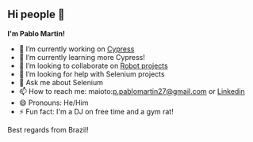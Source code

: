 ## Hi people 👋

<b>I'm Pablo Martin!</b>

- 🔭 I’m currently working on [Cypress]([url](https://www.cypress.io/)) 
- 🌱 I’m currently learning more Cypress!
- 👯 I’m looking to collaborate on [Robot projects]([url](https://robotframework.org/))
- 🤔 I’m looking for help with Selenium projects
- 💬 Ask me about Selenium
- 📫 How to reach me: maioto:p.pablomartin27@gmail.com or [Linkedin]([url](https://www.linkedin.com/in/pabllomartin/))
- 😄 Pronouns: He/Him
- ⚡ Fun fact: I'm a DJ on free time and a gym rat!

Best regards from Brazil!
